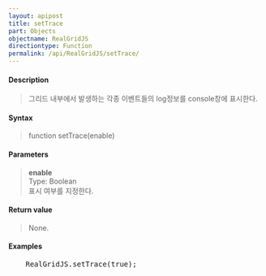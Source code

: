 ```yaml
---
layout: apipost
title: setTrace
part: Objects
objectname: RealGridJS
directiontype: Function
permalink: /api/RealGridJS/setTrace/
---
```



#### Description

> 그리드 내부에서 발생하는 각종 이벤트들의 log정보를 console창에 표시한다.

#### Syntax

> function setTrace(enable)  

#### Parameters

> **enable**    
> Type: Boolean    
> 표시 여부를 지정한다.    

#### Return value

> None.  

#### Examples 

<pre class="prettyprint">
    RealGridJS.setTrace(true);
</pre>

